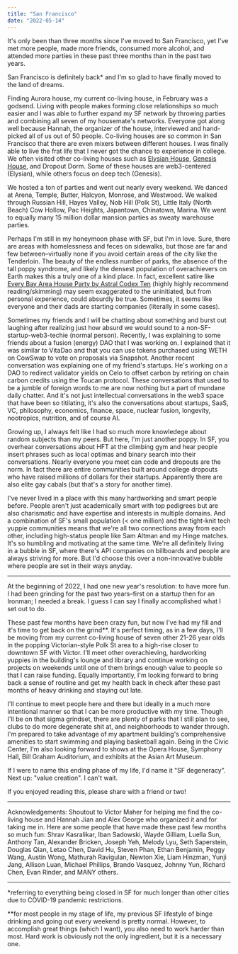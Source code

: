 ```yaml
---
title: "San Francisco"
date: "2022-05-14"
---
```


It's only been than three months since I've moved to San Francisco, yet I've met more people, made more friends, consumed more alcohol, and attended more parties in these past three months than in the past two years.

San Francisco is definitely back* and I'm so glad to have finally moved to the land of dreams.

Finding Aurora house, my current co-living house, in February was a godsend. Living with people makes forming close relationships so much easier and I was able to further expand my SF network by throwing parties and combining all seven of my housemate's networks. Everyone got along well because Hannah, the organizer of the house, interviewed and hand-picked all of us out of 50 people. Co-living houses are so common in San Francisco that there are even mixers between different houses. I was finally able to live the frat life that I never got the chance to experience in college. We often visited other co-living houses such as [Elysian House](https://coda.io/@trustinyoon/elysianhouse), [Genesis House](https://www.deugenesis.com/), and Dropout Dorm. Some of these houses are web3-centered (Elysian), while others focus on deep tech (Genesis).

We hosted a ton of parties and went out nearly every weekend. We danced at Arena, Temple, Butter, Halcyon, Monrose, and Westwood. We walked through Russian Hill, Hayes Valley, Nob Hill (Polk St), Little Italy (North Beach) Cow Hollow, Pac Heights, Japantown, Chinatown, Marina. We went to equally many 15 million dollar mansion parties as sweaty warehouse parties.

Perhaps I'm still in my honeymoon phase with SF, but I'm in love. Sure, there are areas with homelessness and feces on sidewalks, but those are far and few between–virtually none if you avoid certain areas of the city like the Tenderloin. The beauty of the endless number of parks, the absence of the tall poppy syndrome, and likely the densest population of overachievers on Earth makes this a truly one of a kind place. In fact, excellent satire like [Every Bay Area House Party by Astral Codex Ten](https://astralcodexten.substack.com/p/every-bay-area-house-party?s=r) (highly highly recommend reading/skimming) may seem exaggerated to the uninitiated, but from personal experience, could absurdly be true. Sometimes, it seems like everyone and their dads are starting companies (literally in some cases).

Sometimes my friends and I will be chatting about something and burst out laughing after realizing just how absurd we would sound to a non-SF-startup-web3-techie (normal person). Recently, I was explaining to some friends about a fusion (energy) DAO that I was working on. I explained that it was similar to VitaDao and that you can use tokens purchased using WETH on CowSwap to vote on proposals via Snapshot. Another recent conversation was explaining one of my friend's startups. He's working on a DAO to redirect validator yields on Celo to offset carbon by retiring on chain carbon credits using the Toucan protocol. These conversations that used to be a jumble of foreign words to me are now nothing but a part of mundane daily chatter. And it's not just intellectual conversations in the web3 space that have been so titilating, it's also the conversations about startups, SaaS, VC, philosophy, economics, finance, space, nuclear fusion, longevity, nootropics, nutrition, and of course AI. 

Growing up, I always felt like I had so much more knowledege about random subjects than my peers. But here, I'm just another poppy. In SF, you overhear conversations about HFT at the climbing gym and hear people insert phrases such as local optimas and binary search into their conversations. Nearly everyone you meet can code and dropouts are the norm. In fact there are entire communities built around college dropouts who have raised millions of dollars for their startups. Apparently there are also elite gay cabals (but that's a story for another time).

I've never lived in a place with this many hardworking and smart people before. People aren't just academically smart with top pedigrees but are also charismatic and have expertise and interests in multiple domains. And a combination of SF's small population (< one million) and the tight-knit tech yuppie communities means that we're all two connections away from each other, including high-status people like Sam Altman and my Hinge matches. It's so humbling and motivating at the same time. We're all definitely living in a bubble in SF, where there's API companies on billboards and people are always striving for more. But I'd choose this over a non-innovative bubble where people are set in their ways anyday. 

--- 

At the beginning of 2022, I had one new year's resolution: to have more fun. I had been grinding for the past two years–first on a startup then for an Ironman; I needed a break. I guess I can say I finally accomplished what I set out to do.

These past few months have been crazy fun, but now I've had my fill and it's time to get back on the grind**. It's perfect timing, as in a few days, I'll be moving from my current co-living house of seven other 21-26 year olds in the popping Victorian-style Polk St area to a high-rise closer to downtown SF with Victor. I'll meet other overachieving, hardworking yuppies in the building's lounge and library and continue working on projects on weekends until one of them brings enough value to people so that I can raise funding. Equally importantly, I'm looking forward to bring back a sense of routine and get my health back in check after these past months of heavy drinking and staying out late.

I'll continue to meet people here and there but ideally in a much more intentional manner so that I can be more productive with my time. Though I'll be on that sigma grindset, there are plenty of parks that I still plan to see, clubs to do more degenerate shit at, and neighborhoods to wander through. I'm prepared to take advantage of my apartment building's comprehensive amenities to start swimming and playing basketball again. Being in the Civic Center, I'm also looking forward to shows at the Opera House, Symphony Hall, Bill Graham Auditorium, and exhibits at the Asian Art Museum. 
 
If I were to name this ending phase of my life, I'd name it "SF degeneracy". Next up: "value creation". I can't wait.

If you enjoyed reading this, please share with a friend or two!

--- 

Acknowledgements:
Shoutout to Victor Maher for helping me find the co-living house and Hannah Jian and Alex George who organized it and for taking me in. Here are some people that have made these  past few months so much fun: Shrav Kasralikar, Iban Sadowski, Wayde Gilliam, Luella Sun, Anthony Tan, Alexander Bricken, Joseph Yeh, Melody Lyu, Seth Saperstein, Douglas Qian, Letao Chen, David Hu, Steven Phan, Ethan Benjamin, Peggy Wang, Austin Wong, Mathurah Ravigulan, Newton Xie, Liam Hinzman, Yunji Jang, Allison Luan, Michael Phillips, Brando Vasquez, Johnny Yun, Richard Chen, Evan Rinder, and MANY others.

--- 

*referring to everything being closed in SF for much longer than other cities due to COVID-19 pandemic restrictions.

**for most people in my stage of life, my previous SF lifestyle of binge drinking and going out every weekend is pretty normal. However, to accomplish great things (which I want), you also need to work harder than most. Hard work is obviously not the only ingredient, but it is a necessary one.